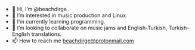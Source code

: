 - 👋 Hi, I’m @beachdirge
- 👀 I’m interested in music production and Linux.
- 🌱 I’m currently learning programming.
- 💞️ I’m looking to collaborate on music jams and English-Turkish, Turkish-English translations.
- 📫 How to reach me beachdirge@protonmail.com

<!---
beachdirge/beachdirge is a ✨ special ✨ repository because its `README.md` (this file) appears on your GitHub profile.
You can click the Preview link to take a look at your changes.
--->
